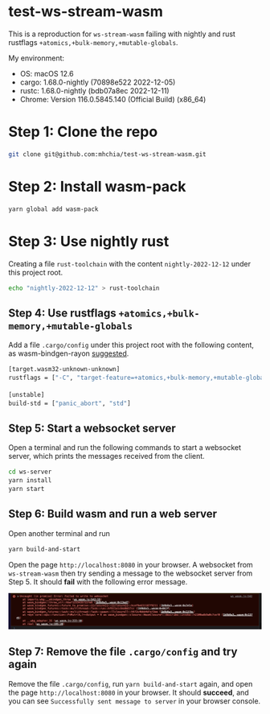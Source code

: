 # test-ws-stream-wasm

This is a reproduction for `ws-stream-wasm` failing with nightly and rust rustflags `+atomics,+bulk-memory,+mutable-globals`.

My environment:
- OS: macOS 12.6
- cargo: 1.68.0-nightly (70898e522 2022-12-05)
- rustc: 1.68.0-nightly (bdb07a8ec 2022-12-11)
- Chrome: Version 116.0.5845.140 (Official Build) (x86_64)

# Step 1: Clone the repo
```bash
git clone git@github.com:mhchia/test-ws-stream-wasm.git
```

# Step 2: Install wasm-pack
```bash
yarn global add wasm-pack
```

# Step 3: Use nightly rust
Creating a file `rust-toolchain` with the content `nightly-2022-12-12` under this project root.
```bash
echo "nightly-2022-12-12" > rust-toolchain
```

## Step 4: Use rustflags `+atomics,+bulk-memory,+mutable-globals`

Add a file `.cargo/config` under this project root with the following content, as wasm-bindgen-rayon [suggested](https://github.com/GoogleChromeLabs/wasm-bindgen-rayon#using-config-files).

```bash
[target.wasm32-unknown-unknown]
rustflags = ["-C", "target-feature=+atomics,+bulk-memory,+mutable-globals"]

[unstable]
build-std = ["panic_abort", "std"]
```

## Step 5: Start a websocket server
Open a terminal and run the following commands to start a websocket server, which prints the messages received from the client.

```bash
cd ws-server
yarn install
yarn start
```

## Step 6: Build wasm and run a web server
Open another terminal and run

```bash
yarn build-and-start
```

Open the page `http://localhost:8080` in your browser. A websocket from `ws-stream-wasm` then try sending a message to the websocket server from Step 5. It should **fail** with the following error message.

![Alt text](image.png)

## Step 7: Remove the file `.cargo/config` and try again
Remove the file `.cargo/config`, run `yarn build-and-start` again, and open the page `http://localhost:8080` in your browser. It should **succeed**, and you can see `Successfully sent message to server` in your browser console.
